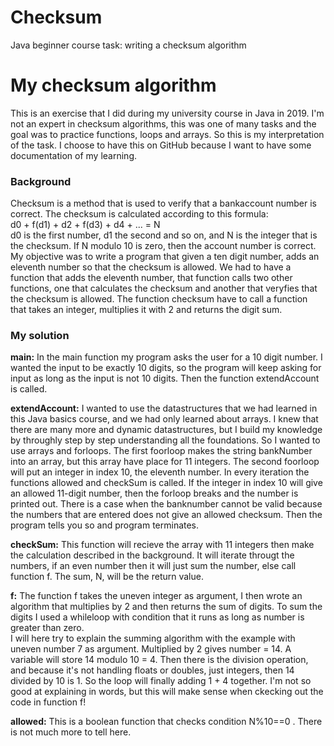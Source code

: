 # Checksum
Java beginner course task: writing a checksum algorithm

<h1>My checksum algorithm</h1>
This is an exercise that I did during my university course in Java in 2019. I'm not an expert in checksum algorithms, this was one of many tasks and the goal was to practice functions, loops and  arrays. So this is my interpretation of the task. I choose to have this on GitHub because I want to have some documentation of my learning.

<h3>Background</h3> Checksum is a method that is used to verify that a bankaccount number is correct. The checksum is calculated according to this formula:<br>
d0 + f(d1) + d2 + f(d3) + d4 + ... = N 
<br>
d0 is the first number, d1 the second and so on, and N is the integer that is the checksum. If N modulo 10 is zero, then the account number is correct. 
My objective was to write a program that given a ten digit number, adds an eleventh number so that the checksum is allowed. We had to have a function that adds the eleventh number, that function calls two other functions, one that calculates the checksum and another that veryfies that the checksum is allowed. The function checksum have to call a function that takes an integer, multiplies it with 2 and returns the digit sum.

<h3>My solution</h3>

<b>main:</b> In the main function my program asks the user for a 10 digit number. I wanted the input to be exactly 10 digits, so the program will keep asking for input as long as the input is not 10 digits. Then the function extendAccount is called.

 <b>extendAccount:</b> I wanted to use the datastructures that we had learned in this Java basics course, and we had only learned about arrays. I knew that there are many more and dynamic datastructures, but I build my knowledge by throughly step by step understanding all the foundations. So I wanted to use arrays and forloops.
 The first foorloop makes the string bankNumber into an array, but this array have place for 11 integers. The second foorloop will put an integer in index 10, the eleventh number. In every iteration the functions allowed and checkSum is called. If the integer in index 10 will give an allowed 11-digit number, then the forloop breaks and the number is printed out. There is a case when the banknumber cannot be valid because the numbers that are entered does not give an allowed checksum. Then the program tells you so and program terminates.

<b>checkSum:</b> This function will recieve the array with 11 integers then make the calculation described in the background.  It will iterate througt the numbers, if an even number then it will just sum the number, else call function f. The sum, N, will be the return value.

<b>f:</b> The function f takes the uneven integer as argument, I then wrote an algorithm that multiplies  by 2 and then returns the sum of digits.  To sum the digits I used a whileloop with condition that it runs as long as number is greater than zero. <br>
I will here try to explain the summing algorithm with the example with uneven number 7 as argument. Multiplied by 2 gives number = 14. A variable will store 14 modulo 10 = 4. Then there is the division operation, and because it's not handling floats or doubles, just integers, then 14 divided by 10 is 1. So the loop will finally adding 1 + 4 together.
 I'm not so good at explaining in words, but this will make sense when ckecking out the code in function f!

<b>allowed:</b> This is a boolean function that checks condition N%10==0 . There is not much more to tell here.
